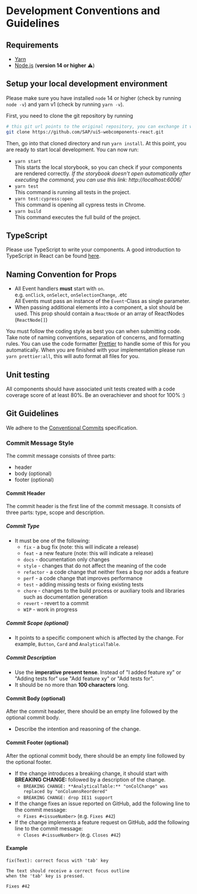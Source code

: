 # Development Conventions and Guidelines

## Requirements

- [Yarn](https://yarnpkg.com)
- [Node.js](https://nodejs.org/) (**version 14 or higher** ⚠️)

## Setup your local development environment

Please make sure you have installed `node` 14 or higher (check by running `node -v`) and yarn v1 (check by running `yarn -v`).

First, you need to clone the git repository by running

```sh
# this git url points to the original repository, you can exchange it with the address of your fork
git clone https://github.com/SAP/ui5-webcomponents-react.git
```

Then, go into that cloned directory and run `yarn install`. At this point, you are ready to start local development. You can now run:

- `yarn start` <br />
  This starts the local storybook, so you can check if your components are rendered correctly. _If the storybook doesn't open automatically after executing the command, you can use this link: http://localhost:6006/_
- `yarn test` <br />
  This command is running all tests in the project.
- `yarn test:cypress:open` <br />
  This command is opening all cypress tests in Chrome.
- `yarn build` <br />
  This command executes the full build of the project.

## TypeScript

Please use TypeScript to write your components. A good introduction to TypeScript in React can be found [here](https://levelup.gitconnected.com/ultimate-react-component-patterns-with-typescript-2-8-82990c516935).

## Naming Convention for Props

- All Event handlers **must** start with `on`.<br />
  e.g. `onClick`, `onSelect`, `onSelectionChange`, .etc<br />
  All Events must pass an instance of the `Event`-Class as single parameter.
- When passing additional elements into a component, a slot should be used. This prop should contain a `ReactNode` or an array of ReactNodes (`ReactNode[]`)

You must follow the coding style as best you can when submitting code. Take note of naming conventions, separation of concerns, and formatting rules. You can use the code formatter [Prettier](https://prettier.io/) to handle some of this for you automatically.
When you are finished with your implementation please run `yarn prettier:all`, this will auto format all files for you.

## Unit testing

All components should have associated unit tests created with a code coverage score of at least 80%. Be an overachiever and shoot for 100% :)

## Git Guidelines

We adhere to the [Conventional Commits](https://conventionalcommits.org) specification.

### Commit Message Style

The commit message consists of three parts:

- header
- body (optional)
- footer (optional)

#### Commit Header

The commit header is the first line of the commit message. It consists of three parts: type, scope and description.

##### Commit Type

- It must be one of the following:
  - `fix` - a bug fix (note: this will indicate a release)
  - `feat` - a new feature (note: this will indicate a release)
  - `docs` - documentation only changes
  - `style` - changes that do not affect the meaning of the code
  - `refactor` - a code change that neither fixes a bug nor adds a feature
  - `perf` - a code change that improves performance
  - `test` - adding missing tests or fixing existing tests
  - `chore` - changes to the build process or auxiliary tools and libraries such as documentation generation
  - `revert` - revert to a commit
  - `WIP` - work in progress

##### Commit Scope (optional)

- It points to a specific component which is affected by the change. For example, `Button`, `Card` and `AnalyticalTable`.

##### Commit Description

- Use the **imperative present tense**. Instead of "I added feature xy" or "Adding tests for" use "Add feature xy" or "Add tests for".
- It should be no more than **100 characters** long.

#### Commit Body (optional)

After the commit header, there should be an empty line followed by the optional commit body.

- Describe the intention and reasoning of the change.

#### Commit Footer (optional)

After the optional commit body, there should be an empty line followed by the optional footer.

- If the change introduces a breaking change, it should start with **BREAKING CHANGE:** followed by a description of the change.
  - `BREAKING CHANGE: **AnalyticalTable:** "onColChange" was replaced by "onColumnsReordered"`
  - `BREAKING CHANGE: drop IE11 support`
- If the change fixes an issue reported on GitHub, add the following line to the commit message:
  - `Fixes #<issueNumber>` (e.g. `Fixes #42`)
- If the change implements a feature request on GitHub, add the following line to the commit message:
  - `Closes #<issueNumber>` (e.g. `Closes #42`)

#### Example

```
fix(Text): correct focus with 'tab' key

The text should receive a correct focus outline
when the 'tab' key is pressed.

Fixes #42
```
